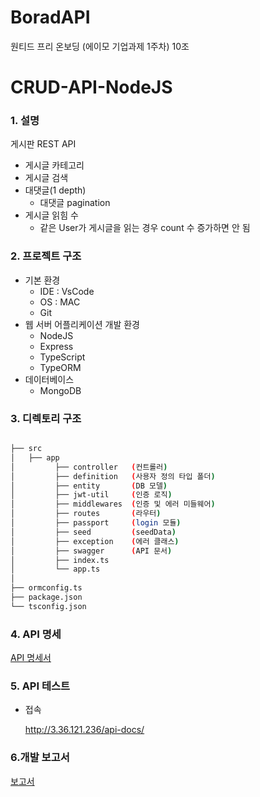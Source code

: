 # BoradAPI
원티드 프리 온보딩 (에이모 기업과제 1주차) 10조 


# CRUD-API-NodeJS
### 1. 설명
 게시판 REST API
- 게시글 카테고리
- 게시글 검색
- 대댓글(1 depth)
    - 대댓글 pagination
- 게시글 읽힘 수
    - 같은 User가 게시글을 읽는 경우 count 수 증가하면 안 됨

### 2. 프로젝트 구조
- 기본 환경
  - IDE : VsCode 
  - OS : MAC
  - Git
- 웹 서버 어플리케이션 개발 환경
  - NodeJS
  - Express
  - TypeScript
  - TypeORM
- 데이터베이스
  - MongoDB 
### 3. 디렉토리 구조

```bash

├── src
│   ├── app
│         ├── controller   (컨트롤러)
│         ├── definition   (사용자 정의 타입 폴더)
│         ├── entity       (DB 모델)
│         ├── jwt-util     (인증 로직)
│         ├── middlewares  (인증 및 에러 미들웨어)
│         ├── routes       (라우터)
│         ├── passport     (login 모듈)
│         ├── seed         (seedData)
│         ├── exception    (에러 클래스)
│         ├── swagger      (API 문서)
│         ├── index.ts 
│         └── app.ts
│
├── ormconfig.ts
├── package.json 
└── tsconfig.json 

``` 
    
### 4. API 명세
[API 명세서](https://app.swaggerhub.com/apis-docs/earthkingman/Aimo_api/1.0.0)

### 5. API 테스트 
- 접속

  http://3.36.121.236/api-docs/

### 6.개발 보고서

 [보고서](https://github.com/earthkingman/BoradAPI/wiki)

